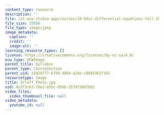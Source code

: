 ```yaml
---
content_type: resource
description: ''
file: /ol-ocw-studio-app/courses/18-03sc-differential-equations-fall-2011/6c5f3cb37de2b55c05db357df3867b62_Orloff_Photo.jpg
file_size: 25556
file_type: image/jpeg
image_metadata:
  caption: ''
  credit: ''
  image-alt: ''
learning_resource_types: []
license: https://creativecommons.org/licenses/by-nc-sa/4.0/
ocw_type: OCWImage
parent_title: Syllabus
parent_type: CourseSection
parent_uid: 21829777-b759-4964-a24e-c8685361f3d2
resourcetype: Image
title: Orloff_Photo.jpg
uid: 6c5f3cb3-7de2-b55c-05db-357df3867b62
video_files:
  video_thumbnail_file: null
video_metadata:
  youtube_id: null
---
```

